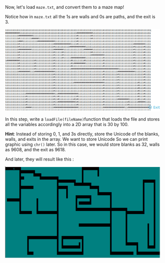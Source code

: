 Now, let's load `maze.txt`, and convert them to a maze map!

Notice how in `maze.txt` all the 1s are walls and 0s are paths, and the exit is 3. 

<img src="./Images/img4.jpg" alt="maze" style="" />

In this step, write a `loadFile(fileName)`function that loads the file and stores all the variables accordingly into a 2D array that is 30 by 100. 

**Hint**: Instead of storing 0, 1, and 3s directly, store the Unicode of the blanks, walls, and exits in the array.  We want to store Unicode So we can print graphic using `chr()` later. So in this case, we would store blanks as 32, walls as 9608, and the exit as 9618.

And later, they will result like this :

<img src="./Images/img5.png" alt="maze" style="" />


 
